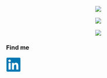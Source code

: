 <p align="center">
  <a href="#">
    <img align="center" width="500" src="https://media.giphy.com/media/lJnAXeJO8tE7E37mxq/giphy.gif"/>
  </a>
</p>

<p align="center">
  <a href="https://github.com/anuraghazra/github-readme-stats">
    <img
      align="center"
      src="https://github-readme-stats.vercel.app/api/top-langs/?username=flaviohnb&layout=compact"
    />
  </a>
</p>

<p align="center">
  <a href="https://github.com/anuraghazra/github-readme-stats">
    <img
      align="center"
      height="165"
      src="https://github-readme-stats.vercel.app/api?username=flaviohnb&count_private=true&show_icons=true&custom_title=Github%20Status&hide=issues"
    />
  </a>
</p>

### Find me

  <a href="https://www.linkedin.com/in/flaviohnb/" target="_blank">
    <img
      src="https://github.com/devicons/devicon/blob/master/icons/linkedin/linkedin-original.svg"
      alt="typescript"
      width="40"
      height="40"
    />
  </a>